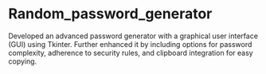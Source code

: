 # Random_password_generator
Developed an advanced password generator with a graphical user interface (GUI) using Tkinter. Further enhanced it by including options for password complexity, adherence to security rules, and clipboard integration for easy copying.
